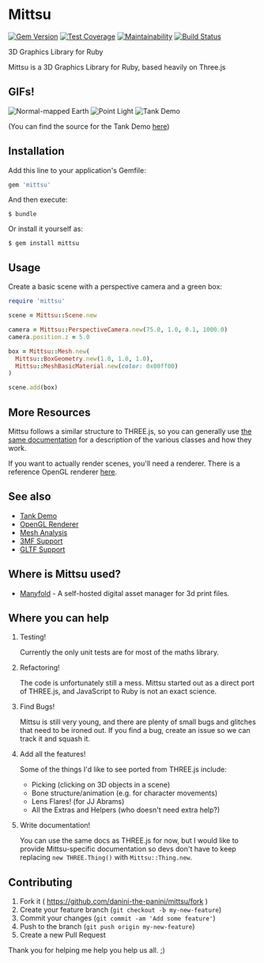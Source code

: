 # Mittsu

[![Gem Version](https://badge.fury.io/rb/mittsu.svg)](https://badge.fury.io/rb/mittsu)
[![Test Coverage](https://api.codeclimate.com/v1/badges/339a016dc2e7fc51c82a/test_coverage)](https://codeclimate.com/github/danini-the-panini/mittsu/test_coverage)
[![Maintainability](https://api.codeclimate.com/v1/badges/339a016dc2e7fc51c82a/maintainability)](https://codeclimate.com/github/danini-the-panini/mittsu/maintainability)
[![Build Status](https://github.com/danini-the-panini/mittsu/workflows/Build/badge.svg)](https://github.com/danini-the-panini/mittsu/actions?query=workflow%3A%22Build%22)

3D Graphics Library for Ruby

Mittsu is a 3D Graphics Library for Ruby, based heavily on Three.js

## GIFs!

![Normal-mapped Earth](https://cloud.githubusercontent.com/assets/1171825/18411863/45328540-7781-11e6-986b-6e3f2551c719.gif)
![Point Light](https://cloud.githubusercontent.com/assets/1171825/18411861/4531bb4c-7781-11e6-92b4-b6ebda60e2c9.gif)
![Tank Demo](https://cloud.githubusercontent.com/assets/1171825/18411862/4531fe9a-7781-11e6-9665-b172df1a3645.gif)

(You can find the source for the Tank Demo [here](https://github.com/danini-the-panini/mittsu-tank-demo))

## Installation

Add this line to your application's Gemfile:

```ruby
gem 'mittsu'
```

And then execute:

    $ bundle

Or install it yourself as:

    $ gem install mittsu

## Usage

Create a basic scene with a perspective camera and a green box:

```ruby
require 'mittsu'

scene = Mittsu::Scene.new

camera = Mittsu::PerspectiveCamera.new(75.0, 1.0, 0.1, 1000.0)
camera.position.z = 5.0

box = Mittsu::Mesh.new(
  Mittsu::BoxGeometry.new(1.0, 1.0, 1.0),
  Mittsu::MeshBasicMaterial.new(color: 0x00ff00)
)

scene.add(box)
```

## More Resources

Mittsu follows a similar structure to THREE.js, so you can generally use [the same documentation](http://threejs.org/docs/) for a description of the various classes and how they work.

If you want to actually render scenes, you'll need a renderer. There is a reference OpenGL renderer [here](https://github.com/danini-the-panini/mittsu-opengl).

## See also

- [Tank Demo](https://github.com/danini-the-panini/mittsu-tank-demo)
- [OpenGL Renderer](https://github.com/danini-the-panini/mittsu-opengl)
- [Mesh Analysis](https://github.com/manyfold3d/mittsu-mesh_analysis)
- [3MF Support](https://github.com/manyfold3d/mittsu-3mf)
- [GLTF Support](https://github.com/manyfold3d/mittsu-gltf)

## Where is Mittsu used?

- [Manyfold](https://github.com/manyfold3d/manyfold) - A self-hosted digital asset manager for 3d print files.

## Where you can help

1. Testing!

    Currently the only unit tests are for most of the maths library.

2. Refactoring!

    The code is unfortunately still a mess. Mittsu started out as a direct port of THREE.js, and JavaScript to Ruby is not an exact science.

3. Find Bugs!

    Mittsu is still very young, and there are plenty of small bugs and glitches that need to be ironed out. If you find a bug, create an issue so we can track it and squash it.

4. Add all the features!

    Some of the things I'd like to see ported from THREE.js include:

    * Picking (clicking on 3D objects in a scene)
    * Bone structure/animation (e.g. for character movements)
    * Lens Flares! (for JJ Abrams)
    * All the Extras and Helpers (who doesn't need extra help?)

5. Write documentation!

    You can use the same docs as THREE.js for now, but I would like to provide Mittsu-specific documentation so devs don't have to keep replacing `new THREE.Thing()` with `Mittsu::Thing.new`.

## Contributing

1. Fork it ( https://github.com/danini-the-panini/mittsu/fork )
2. Create your feature branch (`git checkout -b my-new-feature`)
3. Commit your changes (`git commit -am 'Add some feature'`)
4. Push to the branch (`git push origin my-new-feature`)
5. Create a new Pull Request

Thank you for helping me help you help us all. ;)
